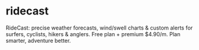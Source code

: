 # ridecast
RideCast: precise weather forecasts, wind/swell charts &amp; custom alerts for surfers, cyclists, hikers &amp; anglers. Free plan + premium $4.90/m. Plan smarter, adventure better.
